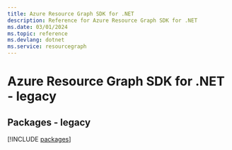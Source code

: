 ```yaml
---
title: Azure Resource Graph SDK for .NET
description: Reference for Azure Resource Graph SDK for .NET
ms.date: 03/01/2024
ms.topic: reference
ms.devlang: dotnet
ms.service: resourcegraph
---
```

# Azure Resource Graph SDK for .NET - legacy
## Packages - legacy
[!INCLUDE [packages](resource-graph-index.md)]